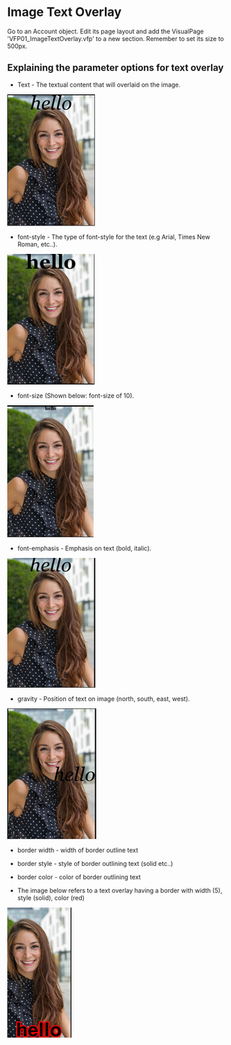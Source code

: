 
# Image Text Overlay

Go to an Account object. Edit its page layout and add the VisualPage 'VFP01_ImageTextOverlay.vfp' to a new section. Remember to set its size to 500px.

## Explaining the parameter options for text overlay


* Text - The textual content that will overlaid on the image.

<img src="https://github.com/SharinPix/demo-apex/blob/image_text_overlay/assets/clara-text.png">

* font-style - The type of font-style for the text (e.g Arial, Times New Roman, etc..).

<img src="https://github.com/SharinPix/demo-apex/blob/image_text_overlay/assets/clara-fontstyle.png">

* font-size (Shown below: font-size of 10).

<img src="https://github.com/SharinPix/demo-apex/blob/image_text_overlay/assets/clara-fontsize.png">

* font-emphasis - Emphasis on text (bold, italic).

<img src="https://github.com/SharinPix/demo-apex/blob/image_text_overlay/assets/clara-fontemphasis.png">

* gravity - Position of text on image (north, south, east, west).
<img src="https://github.com/SharinPix/demo-apex/blob/image_text_overlay/assets/clara-gravity.png">

* border width - width of border outline text

* border style - style of border outlining text (solid etc..)

* border color - color of border outlining text 

* The image below refers to a text overlay having a border with width (5), style (solid), color (red)
<img src="https://github.com/SharinPix/demo-apex/blob/image_text_overlay/assets/clara-border.png">








